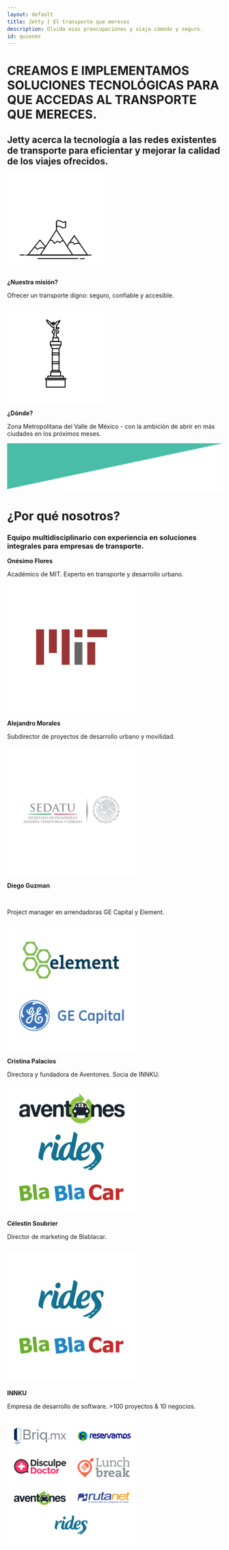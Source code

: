 ```yaml
---
layout: default
title: Jetty | El transporte que mereces
description: Olvida esas preocupaciones y viaja cómodo y seguro.
id: quienes
---
```


<div class="main-quienes">
  <div class="header-quienes">
    <div class="container header-content-quienes">
      <div class="row">
        <div class="col-md-10 col-md-offset-1 text-center">
          <h1>CREAMOS E IMPLEMENTAMOS SOLUCIONES TECNOLÓGICAS PARA QUE ACCEDAS AL TRANSPORTE QUE MERECES.</h1>
        </div>
        <div class="col-md-10 col-md-offset-1 text-center">
          <h2>Jetty acerca la tecnología a las redes existentes de transporte para eficientar y mejorar la calidad de los viajes ofrecidos.</h2>
        </div>
      </div>
    </div>
  </div>

  <div class="quienes-content">
    <div class="container">
      <div class="row">
        <div class="col-md-4 col-md-offset-1 text-center">
          <img src="img/mountain.svg">
          <p><strong>¿Nuestra misión?</strong></p>
          <p>Ofrecer un transporte digno: seguro, confiable y accesible.</p>
        </div>
        <div class="col-md-4 col-md-offset-2 text-center">
          <img src="img/angel.svg">
          <p><strong>¿Dónde?</strong></p>
          <p>Zona Metropolitana del Valle de México - con la ambición de abrir en más ciudades en los próximos meses.</p>
        </div>
      </div>
    </div>
  </div>
</div>

<div class="space-greenUp">
  <img src="img/back-green-up.png">
</div>

<div class="container nosotros">
  <div class="row">
    <div class="col-md-12 text-center">
      <h1>¿Por qué nosotros?</h1>
      <h3>Equipo multidisciplinario con experiencia en soluciones integrales para empresas de transporte.</h3>
    </div>
  </div>
  <div class="row text-center">
    <div class="col-md-2">
      <p><strong>Onésimo Flores</strong></p>
      <p>Académico de MIT. Experto en transporte y desarrollo urbano.</p>
      <img src="img/logos-1.jpg" class="logos" alt="Jetty, quiénes somos">
    </div>
    <div class="col-md-2">
      <p><strong>Alejandro Morales</strong></p>
      <p>Subdirector de proyectos de desarrollo urbano y movilidad.</p>
      <img src="img/logos-2.jpg" class="logos" alt="Jetty, quiénes somos">
    </div>
    <div class="col-md-2">
      <p><strong>Diego Guzman</strong></p><br>
      <p>Project manager en arrendadoras GE Capital y Element.</p>
      <img src="img/logos-3.jpg" class="logos" alt="Jetty, quiénes somos">
    </div>
    <div class="col-md-2">
      <p><strong>Cristina Palacios</strong></p>
      <p>Directora y fundadora de Aventones. Socia de INNKU.</p>
      <img src="img/logos-4.jpg" class="logos" alt="Jetty, quiénes somos">
    </div>
    <div class="col-md-2">
      <p><strong>Célestin Soubrier</strong></p>
      <p>Director de marketing de Blablacar.</p><br>
      <img src="img/logos-5.jpg" class="logos" alt="Jetty, quiénes somos">
    </div>
    <div class="col-md-2">
      <p><strong>INNKU</strong></p>
      <p>Empresa de desarrollo de software. >100 proyectos & 10 negocios.</p>
      <img src="img/logos-6.jpg" class="logos" alt="Jetty, quiénes somos">
    </div>
  </div>
</div>
